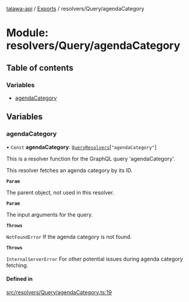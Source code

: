 [talawa-api](../README.md) / [Exports](../modules.md) / resolvers/Query/agendaCategory

# Module: resolvers/Query/agendaCategory

## Table of contents

### Variables

- [agendaCategory](resolvers_Query_agendaCategory.md#agendacategory)

## Variables

### agendaCategory

• `Const` **agendaCategory**: [`QueryResolvers`](types_generatedGraphQLTypes.md#queryresolvers)[``"agendaCategory"``]

This is a resolver function for the GraphQL query 'agendaCategory'.

This resolver fetches an agenda category by its ID.

**`Param`**

The parent object, not used in this resolver.

**`Param`**

The input arguments for the query.

**`Throws`**

`NotFoundError` If the agenda category is not found.

**`Throws`**

`InternalServerError` For other potential issues during agenda category fetching.

#### Defined in

[src/resolvers/Query/agendaCategory.ts:19](https://github.com/PalisadoesFoundation/talawa-api/blob/e5f7a9d/src/resolvers/Query/agendaCategory.ts#L19)
